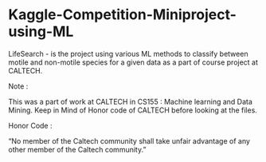 # Kaggle-Competition-Miniproject-using-ML
LifeSearch - is the project using various ML methods to classify between motile and non-motile species for a given data as a part of course project at CALTECH.

Note :

This was a part of work at CALTECH in CS155 : Machine learning and Data Mining. Keep in Mind of Honor code of CALTECH before looking at the files.

Honor Code :

“No member of the Caltech community shall take unfair advantage of any other member of the Caltech community.”

